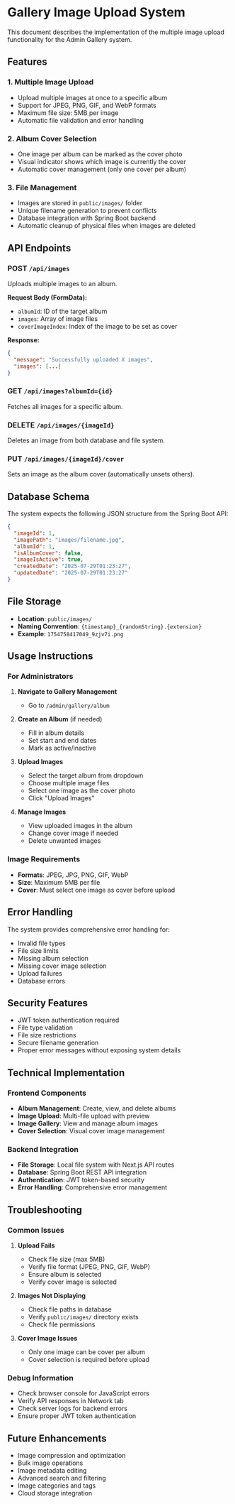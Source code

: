 # Gallery Image Upload System

This document describes the implementation of the multiple image upload functionality for the Admin Gallery system.

## Features

### 1. Multiple Image Upload
- Upload multiple images at once to a specific album
- Support for JPEG, PNG, GIF, and WebP formats
- Maximum file size: 5MB per image
- Automatic file validation and error handling

### 2. Album Cover Selection
- One image per album can be marked as the cover photo
- Visual indicator shows which image is currently the cover
- Automatic cover management (only one cover per album)

### 3. File Management
- Images are stored in `public/images/` folder
- Unique filename generation to prevent conflicts
- Database integration with Spring Boot backend
- Automatic cleanup of physical files when images are deleted

## API Endpoints

### POST `/api/images`
Uploads multiple images to an album.

**Request Body (FormData):**
- `albumId`: ID of the target album
- `images`: Array of image files
- `coverImageIndex`: Index of the image to be set as cover

**Response:**
```json
{
  "message": "Successfully uploaded X images",
  "images": [...]
}
```

### GET `/api/images?albumId={id}`
Fetches all images for a specific album.

### DELETE `/api/images/{imageId}`
Deletes an image from both database and file system.

### PUT `/api/images/{imageId}/cover`
Sets an image as the album cover (automatically unsets others).

## Database Schema

The system expects the following JSON structure from the Spring Boot API:

```json
{
  "imageId": 1,
  "imagePath": "images/filename.jpg",
  "albumId": 1,
  "isAlbumCover": false,
  "imageIsActive": true,
  "createdDate": "2025-07-29T01:23:27",
  "updatedDate": "2025-07-29T01:23:27"
}
```

## File Storage

- **Location**: `public/images/`
- **Naming Convention**: `{timestamp}_{randomString}.{extension}`
- **Example**: `1754758417049_9zjv7i.png`

## Usage Instructions

### For Administrators

1. **Navigate to Gallery Management**
   - Go to `/admin/gallery/album`

2. **Create an Album** (if needed)
   - Fill in album details
   - Set start and end dates
   - Mark as active/inactive

3. **Upload Images**
   - Select the target album from dropdown
   - Choose multiple image files
   - Select one image as the cover photo
   - Click "Upload Images"

4. **Manage Images**
   - View uploaded images in the album
   - Change cover image if needed
   - Delete unwanted images

### Image Requirements

- **Formats**: JPEG, JPG, PNG, GIF, WebP
- **Size**: Maximum 5MB per file
- **Cover**: Must select one image as cover before upload

## Error Handling

The system provides comprehensive error handling for:
- Invalid file types
- File size limits
- Missing album selection
- Missing cover image selection
- Upload failures
- Database errors

## Security Features

- JWT token authentication required
- File type validation
- File size restrictions
- Secure filename generation
- Proper error messages without exposing system details

## Technical Implementation

### Frontend Components
- **Album Management**: Create, view, and delete albums
- **Image Upload**: Multi-file upload with preview
- **Image Gallery**: View and manage album images
- **Cover Selection**: Visual cover image management

### Backend Integration
- **File Storage**: Local file system with Next.js API routes
- **Database**: Spring Boot REST API integration
- **Authentication**: JWT token-based security
- **Error Handling**: Comprehensive error management

## Troubleshooting

### Common Issues

1. **Upload Fails**
   - Check file size (max 5MB)
   - Verify file format (JPEG, PNG, GIF, WebP)
   - Ensure album is selected
   - Verify cover image is selected

2. **Images Not Displaying**
   - Check file paths in database
   - Verify `public/images/` directory exists
   - Check file permissions

3. **Cover Image Issues**
   - Only one image can be cover per album
   - Cover selection is required before upload

### Debug Information

- Check browser console for JavaScript errors
- Verify API responses in Network tab
- Check server logs for backend errors
- Ensure proper JWT token authentication

## Future Enhancements

- Image compression and optimization
- Bulk image operations
- Image metadata editing
- Advanced search and filtering
- Image categories and tags
- Cloud storage integration
